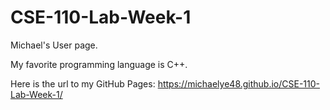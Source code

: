 # CSE-110-Lab-Week-1

Michael's User page.

My favorite programming language is C++.

Here is the url to my GitHub Pages: https://michaelye48.github.io/CSE-110-Lab-Week-1/

